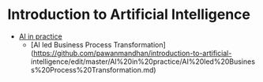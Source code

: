 # Introduction to Artificial Intelligence

- [AI in practice](https://github.com/pawanmandhan/introduction-to-artificial-intelligence/edit/master/AI%20in%20practice)
  - [AI led Business Process Transformation](https://github.com/pawanmandhan/introduction-to-artificial-        intelligence/edit/master/AI%20in%20practice/AI%20led%20Business%20Process%20Transformation.md)
